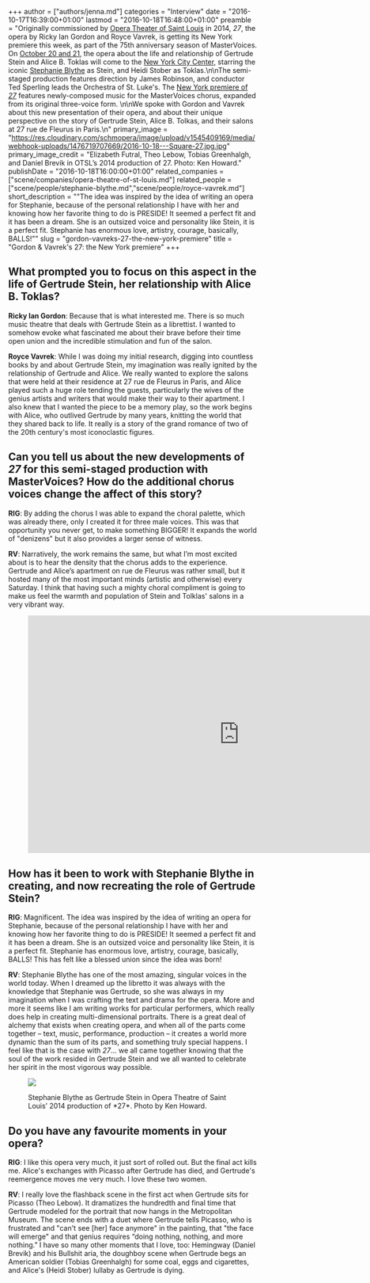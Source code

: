+++
author = ["authors/jenna.md"]
categories = "Interview"
date = "2016-10-17T16:39:00+01:00"
lastmod = "2016-10-18T16:48:00+01:00"
preamble = "Originally commissioned by [Opera Theater of Saint Louis](/scene/companies/opera-theater-of-st-louis/) in 2014, *27*, the opera by Ricky Ian Gordon and Royce Vavrek, is getting its New York premiere this week, as part of the 75th anniversary season of MasterVoices. On [October 20 and 21](http://www.nycitycenter.org/tickets/productionNew.aspx?performanceNumber=10076#.WAT2T5MrJE4), the opera about the life and relationship of Gertrude Stein and Alice B. Toklas will come to the [New York City Center](http://www.nycitycenter.org/tickets/productionNew.aspx?performanceNumber=10076#.WAT2T5MrJE4), starring the iconic [Stephanie Blythe](/scene/people/stephanie-blythe/) as Stein, and Heidi Stober as Toklas.\n\nThe semi-staged production features direction by James Robinson, and conductor Ted Sperling leads the Orchestra of St. Luke's. The [New York premiere of *27*](http://www.nycitycenter.org/tickets/productionNew.aspx?performanceNumber=10076#.WAT2T5MrJE4) features newly-composed music for the MasterVoices chorus, expanded from its original three-voice form. \n\nWe spoke with Gordon and Vavrek about this new presentation of their opera, and about their unique perspective on the story of Gertrude Stein, Alice B. Tolkas, and their salons at 27 rue de Fleurus in Paris.\n"
primary_image = "https://res.cloudinary.com/schmopera/image/upload/v1545409169/media/webhook-uploads/1476719707669/2016-10-18---Square-27.jpg.jpg"
primary_image_credit = "Elizabeth Futral, Theo Lebow, Tobias Greenhalgh, and Daniel Brevik in OTSL’s 2014 production of 27. Photo: Ken Howard."
publishDate = "2016-10-18T16:00:00+01:00"
related_companies = ["scene/companies/opera-theatre-of-st-louis.md"]
related_people = ["scene/people/stephanie-blythe.md","scene/people/royce-vavrek.md"]
short_description = "&quot;The idea was inspired by the idea of writing an opera for Stephanie, because of the personal relationship I have with her and knowing how her favorite thing to do is PRESIDE! It seemed a perfect fit and it has been a dream. She is an outsized voice and personality like Stein, it is a perfect fit. Stephanie has enormous love, artistry, courage, basically, BALLS!&quot;"
slug = "gordon-vavreks-27-the-new-york-premiere"
title = "Gordon &amp; Vavrek&#039;s 27: the New York premiere"
+++

## What prompted you to focus on this aspect in the life of Gertrude Stein, her relationship with Alice B. Toklas?

**Ricky Ian Gordon**: Because that is what interested me. There is so much music theatre that deals with Gertrude Stein as a librettist. I wanted to somehow evoke what fascinated me about their brave before their time open union and the incredible stimulation and fun of the salon.

**Royce Vavrek**: While I was doing my initial research, digging into countless books by and about Gertrude Stein, my imagination was really ignited by the relationship of Gertrude and Alice.  We really wanted to explore the salons that were held at their residence at 27 rue de Fleurus in Paris, and Alice played such a huge role tending the guests, particularly the wives of the genius artists and writers that would make their way to their apartment.  I also knew that I wanted the piece to be a memory play, so the work begins with Alice, who outlived Gertrude by many years, knitting the world that they shared back to life.  It really is a story of the grand romance of two of the 20th century's most iconoclastic figures.

## Can you tell us about the new developments of *27* for this semi-staged production with MasterVoices? How do the additional chorus voices change the affect of this story?

**RIG**: By adding the chorus I was able to expand the choral palette, which was already there, only I created it for three male voices. This was that opportunity you never get, to make something BIGGER! It expands the world of "denizens" but it also provides a larger sense of witness. 

**RV**: Narratively, the work remains the same, but what I’m most excited about is to hear the density that the chorus adds to the experience.  Gertrude and Alice’s apartment on rue de Fleurus was rather small, but it hosted many of the most important minds (artistic and otherwise) every Saturday. I think that having such a mighty choral compliment is going to make us feel the warmth and population of Stein and Tolklas' salons in a very vibrant way.

<figure data-type="video">
<iframe width="854" height="480" src="https://www.youtube.com/embed/mt261BIAH1A" frameborder="0" allowfullscreen></iframe>
</figure>

## How has it been to work with Stephanie Blythe in creating, and now recreating the role of Gertrude Stein?

**RIG**: Magnificent. The idea was inspired by the idea of writing an opera for Stephanie, because of the personal relationship I have with her and knowing how her favorite thing to do is PRESIDE! It seemed a perfect fit and it has been a dream. She is an outsized voice and personality like Stein, it is a perfect fit. Stephanie has enormous love, artistry, courage, basically, BALLS! This has felt like a blessed union since the idea was born! 

**RV**: Stephanie Blythe has one of the most amazing, singular voices in the world today.  When I dreamed up the libretto it was always with the knowledge that Stephanie was Gertrude, so she was always in my imagination when I was crafting the text and drama for the opera.  More and more it seems like I am writing works for particular performers, which really does help in creating multi-dimensional portraits. There is a great deal of alchemy that exists when creating opera, and when all of the parts come together – text, music, performance, production – it creates a world more dynamic than the sum of its parts, and something truly special happens. I feel like that is the case with *27*… we all came together knowing that the soul of the work resided in Gertrude Stein and we all wanted to celebrate her spirit in the most vigorous way possible.

<figure data-type="image">

![](https://res.cloudinary.com/schmopera/image/upload/v1545409169/media/webhook-uploads/1476719668024/2016-10-18---27.jpg.jpg)
<figcaption>Stephanie Blythe as Gertrude Stein in Opera Theatre of Saint Louis’ 2014 production of *27*. Photo by Ken Howard.</figcaption>
</figure>

## Do you have any favourite moments in your opera?

**RIG**: I like this opera very much, it just sort of rolled out. But the final act kills me. Alice's exchanges with Picasso after Gertrude has died, and Gertrude's reemergence moves me very much. I love these two women. 

**RV**: I really love the flashback scene in the first act when Gertrude sits for Picasso (Theo Lebow). It dramatizes the hundredth and final time that Gertrude modeled for the portrait that now hangs in the Metropolitan Museum.  The scene ends with a duet where Gertrude tells Picasso, who is frustrated and "can't see [her] face anymore" in the painting, that "the face will emerge" and that genius requires “doing nothing, nothing, and more nothing.”  I have so many other moments that I love, too: Hemingway (Daniel Brevik) and his Bullshit aria, the doughboy scene when Gertrude begs an American soldier (Tobias Greenhalgh) for some coal, eggs and cigarettes, and Alice's (Heidi Stober) lullaby as Gertrude is dying.


